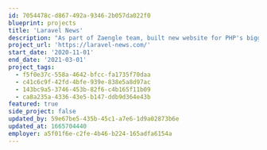 ```yaml
---
id: 7054478c-d867-492a-9346-2b057da022f0
blueprint: projects
title: 'Laravel News'
description: "As part of Zaengle team, built new website for PHP's biggest news website."
project_url: 'https://laravel-news.com/'
start_date: '2020-11-01'
end_date: '2021-03-01'
project_tags:
  - f5f0e37c-558a-4642-bfcc-fa1735f70daa
  - c41c6c9f-42fd-4bfe-939e-838e5a8d97ac
  - 143bc9a5-3746-453b-82f6-c4b165f11b09
  - ca8a235a-4336-43e5-b147-ddb9d364e43b
featured: true
side_project: false
updated_by: 59e67be5-435b-45c1-a7e6-1d9a02873b6e
updated_at: 1665704440
employer: a5f01f6e-c2fe-4b46-b224-165adfa6154a
---
```

